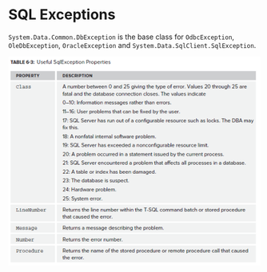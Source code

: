 # SQL Exceptions

`System.Data.Common.DbException` is the base class for `OdbcException`, `OleDbException`, `OracleException` and `System.Data.SqlClient.SqlException`.

![Table 6-3](../media/Sql_Exceptions.PNG)
<!--stackedit_data:
eyJoaXN0b3J5IjpbMTM4MjM0MTU0MCwyNzQxMDc2MzhdfQ==
-->
